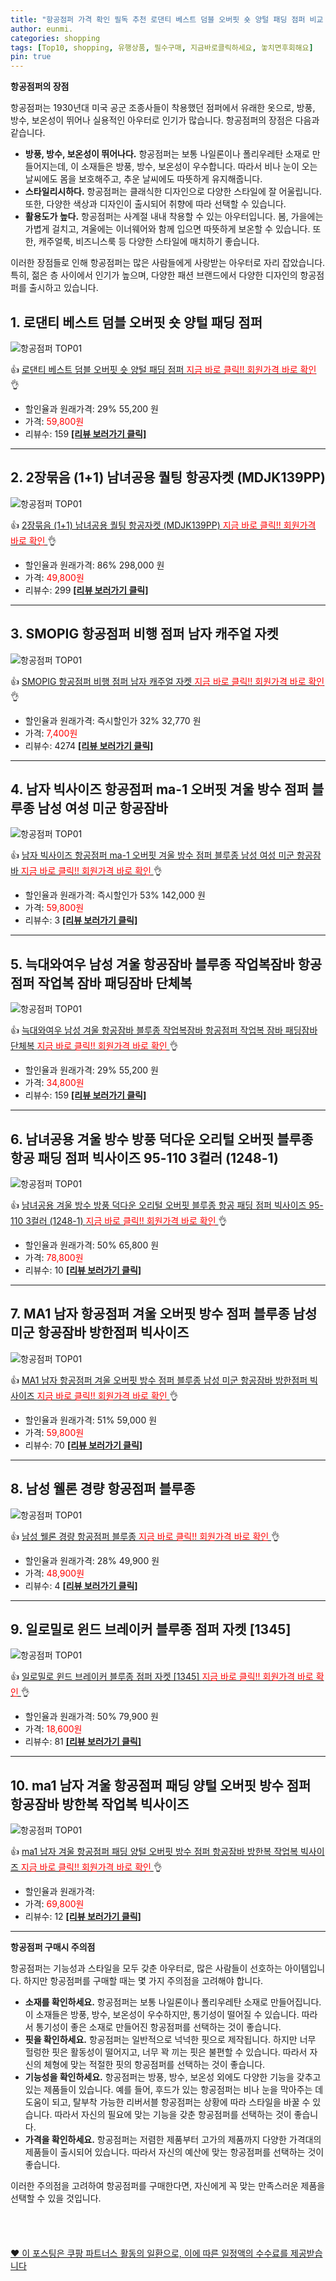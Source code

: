 ```yaml
---
title: "항공점퍼 가격 확인 필독 추천 로댄티 베스트 덤블 오버핏 숏 양털 패딩 점퍼 비교 장점 구매가이드"
author: eunmi.
categories: shopping
tags: [Top10, shopping, 유행상품, 필수구매, 지금바로클릭하세요, 놓치면후회해요]
pin: true
---
```

**항공점퍼의 장점**

항공점퍼는 1930년대 미국 공군 조종사들이 착용했던 점퍼에서 유래한 옷으로, 방풍, 방수, 보온성이 뛰어나 실용적인 아우터로 인기가 많습니다. 항공점퍼의 장점은 다음과 같습니다.

* **방풍, 방수, 보온성이 뛰어나다.** 항공점퍼는 보통 나일론이나 폴리우레탄 소재로 만들어지는데, 이 소재들은 방풍, 방수, 보온성이 우수합니다. 따라서 비나 눈이 오는 날씨에도 몸을 보호해주고, 추운 날씨에도 따뜻하게 유지해줍니다.
* **스타일리시하다.** 항공점퍼는 클래식한 디자인으로 다양한 스타일에 잘 어울립니다. 또한, 다양한 색상과 디자인이 출시되어 취향에 따라 선택할 수 있습니다.
* **활용도가 높다.** 항공점퍼는 사계절 내내 착용할 수 있는 아우터입니다. 봄, 가을에는 가볍게 걸치고, 겨울에는 이너웨어와 함께 입으면 따뜻하게 보온할 수 있습니다. 또한, 캐주얼룩, 비즈니스룩 등 다양한 스타일에 매치하기 좋습니다.

이러한 장점들로 인해 항공점퍼는 많은 사람들에게 사랑받는 아우터로 자리 잡았습니다. 특히, 젊은 층 사이에서 인기가 높으며, 다양한 패션 브랜드에서 다양한 디자인의 항공점퍼를 출시하고 있습니다.

   

## 1. 로댄티 베스트 덤블 오버핏 숏 양털 패딩 점퍼

![항공점퍼 TOP01](https://thumbnail9.coupangcdn.com/thumbnails/remote/230x230ex/image/vendor_inventory/fe61/f8bd7efbe30ad10f13e406938d5cb15dc67135f01ea8036b62c601c2402a.jpg)


👍 [로댄티 베스트 덤블 오버핏 숏 양털 패딩 점퍼 <font color=red> 지금 바로 클릭!! 회원가격 바로 확인 </font> ](https://link.coupang.com/re/AFFSDP?lptag=AF3617701&subid=GithubCoopas&pageKey=6807280652&traceid=V0-153&itemId=16092571641&vendorItemId=83290217944) 👌 


- 할인율과 원래가격: 29%  55,200   원
- 가격: <span style='color:red'>59,800원</span>
- 리뷰수: 159  [**[리뷰 보러가기 클릭]**](https://link.coupang.com/re/AFFSDP?lptag=AF3617701&subid=GithubCoopas&pageKey=6807280652&traceid=V0-153&itemId=16092571641&vendorItemId=83290217944)

---


   

## 2. 2장묶음 (1+1) 남녀공용 퀄팅 항공자켓 (MDJK139PP)

![항공점퍼 TOP01](https://thumbnail10.coupangcdn.com/thumbnails/remote/230x230ex/image/vendor_inventory/7333/8dad2a46f412437330f2ecb4cb3ae838cd5f138677d87e78b5c0fd401d87.jpg)


👍 [2장묶음 (1+1) 남녀공용 퀄팅 항공자켓 (MDJK139PP) <font color=red> 지금 바로 클릭!! 회원가격 바로 확인 </font> ](https://link.coupang.com/re/AFFSDP?lptag=AF3617701&subid=GithubCoopas&pageKey=7104392753&traceid=V0-153&itemId=17742310386&vendorItemId=87010518079) 👌 


- 할인율과 원래가격: 86%  298,000   원
- 가격: <span style='color:red'>49,800원</span>
- 리뷰수: 299  [**[리뷰 보러가기 클릭]**](https://link.coupang.com/re/AFFSDP?lptag=AF3617701&subid=GithubCoopas&pageKey=7104392753&traceid=V0-153&itemId=17742310386&vendorItemId=87010518079)

---


   

## 3. SMOPIG 항공점퍼 비행 점퍼 남자 캐주얼 자켓

![항공점퍼 TOP01](https://thumbnail8.coupangcdn.com/thumbnails/remote/230x230ex/image/vendor_inventory/a5da/c2ee026eba96c9fa17880443bc4ee66065be87ce03cf5d34001aa7f6a51e.jpg)


👍 [SMOPIG 항공점퍼 비행 점퍼 남자 캐주얼 자켓 <font color=red> 지금 바로 클릭!! 회원가격 바로 확인 </font> ](https://link.coupang.com/re/AFFSDP?lptag=AF3617701&subid=GithubCoopas&pageKey=6283623915&traceid=V0-153&itemId=12914867328&vendorItemId=87749496316) 👌 


- 할인율과 원래가격: 즉시할인가 32%  32,770   원
- 가격: <span style='color:red'>7,400원</span>
- 리뷰수: 4274  [**[리뷰 보러가기 클릭]**](https://link.coupang.com/re/AFFSDP?lptag=AF3617701&subid=GithubCoopas&pageKey=6283623915&traceid=V0-153&itemId=12914867328&vendorItemId=87749496316)

---


   

## 4. 남자 빅사이즈 항공점퍼 ma-1 오버핏 겨울 방수 점퍼 블루종 남성 여성 미군 항공잠바

![항공점퍼 TOP01](https://thumbnail8.coupangcdn.com/thumbnails/remote/230x230ex/image/vendor_inventory/d6aa/ebaeb7b038e6996b0ac0d93a840db7e23ec131167e33d153a5c2437093c8.jpg)


👍 [남자 빅사이즈 항공점퍼 ma-1 오버핏 겨울 방수 점퍼 블루종 남성 여성 미군 항공잠바 <font color=red> 지금 바로 클릭!! 회원가격 바로 확인 </font> ](https://link.coupang.com/re/AFFSDP?lptag=AF3617701&subid=GithubCoopas&pageKey=6804700663&traceid=V0-153&itemId=16077778182&vendorItemId=83276889328) 👌 


- 할인율과 원래가격: 즉시할인가 53%  142,000   원
- 가격: <span style='color:red'>59,800원</span>
- 리뷰수: 3  [**[리뷰 보러가기 클릭]**](https://link.coupang.com/re/AFFSDP?lptag=AF3617701&subid=GithubCoopas&pageKey=6804700663&traceid=V0-153&itemId=16077778182&vendorItemId=83276889328)

---


   

## 5. 늑대와여우 남성 겨울 항공잠바 블루종 작업복잠바 항공점퍼 작업복 잠바 패딩잠바 단체복

![항공점퍼 TOP01](https://thumbnail10.coupangcdn.com/thumbnails/remote/230x230ex/image/vendor_inventory/cd12/faa7fc6b27233a1e76d5d1cc2e91e658bf20038c94a602ebbcac430801df.jpg)


👍 [늑대와여우 남성 겨울 항공잠바 블루종 작업복잠바 항공점퍼 작업복 잠바 패딩잠바 단체복 <font color=red> 지금 바로 클릭!! 회원가격 바로 확인 </font> ](https://link.coupang.com/re/AFFSDP?lptag=AF3617701&subid=GithubCoopas&pageKey=7689738794&traceid=V0-153&itemId=20560557297&vendorItemId=87636441057) 👌 


- 할인율과 원래가격: 29%  55,200   원
- 가격: <span style='color:red'>34,800원</span>
- 리뷰수: 159  [**[리뷰 보러가기 클릭]**](https://link.coupang.com/re/AFFSDP?lptag=AF3617701&subid=GithubCoopas&pageKey=7689738794&traceid=V0-153&itemId=20560557297&vendorItemId=87636441057)

---


   

## 6. 남녀공용 겨울 방수 방풍 덕다운 오리털 오버핏 블루종 항공 패딩 점퍼 빅사이즈 95-110 3컬러 (1248-1)

![항공점퍼 TOP01](https://thumbnail10.coupangcdn.com/thumbnails/remote/230x230ex/image/vendor_inventory/34fc/dcc4f2e33c95fa513fdcab97c50c4a8f05135e29f4cb556792b20df197ae.png)


👍 [남녀공용 겨울 방수 방풍 덕다운 오리털 오버핏 블루종 항공 패딩 점퍼 빅사이즈 95-110 3컬러 (1248-1) <font color=red> 지금 바로 클릭!! 회원가격 바로 확인 </font> ](https://link.coupang.com/re/AFFSDP?lptag=AF3617701&subid=GithubCoopas&pageKey=6868378003&traceid=V0-153&itemId=16422459323&vendorItemId=72324248293) 👌 


- 할인율과 원래가격: 50%  65,800   원
- 가격: <span style='color:red'>78,800원</span>
- 리뷰수: 10  [**[리뷰 보러가기 클릭]**](https://link.coupang.com/re/AFFSDP?lptag=AF3617701&subid=GithubCoopas&pageKey=6868378003&traceid=V0-153&itemId=16422459323&vendorItemId=72324248293)

---


   

## 7. MA1 남자 항공점퍼 겨울 오버핏 방수 점퍼 블루종 남성 미군 항공잠바 방한점퍼 빅사이즈

![항공점퍼 TOP01](https://thumbnail7.coupangcdn.com/thumbnails/remote/230x230ex/image/vendor_inventory/f781/9ac46a95d62eb667003e9f87dd64dfa1d2116c38a47317564c9cf0191615.jpg)


👍 [MA1 남자 항공점퍼 겨울 오버핏 방수 점퍼 블루종 남성 미군 항공잠바 방한점퍼 빅사이즈 <font color=red> 지금 바로 클릭!! 회원가격 바로 확인 </font> ](https://link.coupang.com/re/AFFSDP?lptag=AF3617701&subid=GithubCoopas&pageKey=6804405687&traceid=V0-153&itemId=16076047308&vendorItemId=83275589068) 👌 


- 할인율과 원래가격: 51%  59,000   원
- 가격: <span style='color:red'>59,800원</span>
- 리뷰수: 70  [**[리뷰 보러가기 클릭]**](https://link.coupang.com/re/AFFSDP?lptag=AF3617701&subid=GithubCoopas&pageKey=6804405687&traceid=V0-153&itemId=16076047308&vendorItemId=83275589068)

---


   

## 8. 남성 웰론 경량 항공점퍼 블루종

![항공점퍼 TOP01](https://thumbnail9.coupangcdn.com/thumbnails/remote/230x230ex/image/vendor_inventory/5a15/534da7f8573a8480620d50187486fb90e2f54333f1f37da1a49c788e1bcc.png)


👍 [남성 웰론 경량 항공점퍼 블루종 <font color=red> 지금 바로 클릭!! 회원가격 바로 확인 </font> ](https://link.coupang.com/re/AFFSDP?lptag=AF3617701&subid=GithubCoopas&pageKey=7704345993&traceid=V0-153&itemId=20635699904&vendorItemId=87710086949) 👌 


- 할인율과 원래가격: 28%  49,900   원
- 가격: <span style='color:red'>48,900원</span>
- 리뷰수: 4  [**[리뷰 보러가기 클릭]**](https://link.coupang.com/re/AFFSDP?lptag=AF3617701&subid=GithubCoopas&pageKey=7704345993&traceid=V0-153&itemId=20635699904&vendorItemId=87710086949)

---


   

## 9. 일로밀로 윈드 브레이커 블루종 점퍼 자켓 [1345]

![항공점퍼 TOP01](https://thumbnail6.coupangcdn.com/thumbnails/remote/230x230ex/image/vendor_inventory/2f20/7d9adfcfb25cd067140e1d2e3ee88a3782251a6b20758f627283abd63212.jpg)


👍 [일로밀로 윈드 브레이커 블루종 점퍼 자켓 [1345] <font color=red> 지금 바로 클릭!! 회원가격 바로 확인 </font> ](https://link.coupang.com/re/AFFSDP?lptag=AF3617701&subid=GithubCoopas&pageKey=7685471383&traceid=V0-153&itemId=20537464192&vendorItemId=87614149738) 👌 


- 할인율과 원래가격: 50%  79,900   원
- 가격: <span style='color:red'>18,600원</span>
- 리뷰수: 81  [**[리뷰 보러가기 클릭]**](https://link.coupang.com/re/AFFSDP?lptag=AF3617701&subid=GithubCoopas&pageKey=7685471383&traceid=V0-153&itemId=20537464192&vendorItemId=87614149738)

---


   

## 10. ma1 남자 겨울 항공점퍼 패딩 양털 오버핏 방수 점퍼 항공잠바 방한복 작업복 빅사이즈

![항공점퍼 TOP01](https://thumbnail6.coupangcdn.com/thumbnails/remote/230x230ex/image/vendor_inventory/cfc2/aa3de268efad5df7d797fc97d1d63d99e16bcaaa1e5283c150b501d57925.jpg)


👍 [ma1 남자 겨울 항공점퍼 패딩 양털 오버핏 방수 점퍼 항공잠바 방한복 작업복 빅사이즈 <font color=red> 지금 바로 클릭!! 회원가격 바로 확인 </font> ](https://link.coupang.com/re/AFFSDP?lptag=AF3617701&subid=GithubCoopas&pageKey=6939235218&traceid=V0-153&itemId=16821196860&vendorItemId=84001306802) 👌 


- 할인율과 원래가격: 
- 가격: <span style='color:red'>69,800원</span>
- 리뷰수: 12  [**[리뷰 보러가기 클릭]**](https://link.coupang.com/re/AFFSDP?lptag=AF3617701&subid=GithubCoopas&pageKey=6939235218&traceid=V0-153&itemId=16821196860&vendorItemId=84001306802)

---
**항공점퍼 구매시 주의점**

항공점퍼는 기능성과 스타일을 모두 갖춘 아우터로, 많은 사람들이 선호하는 아이템입니다. 하지만 항공점퍼를 구매할 때는 몇 가지 주의점을 고려해야 합니다.

* **소재를 확인하세요.** 항공점퍼는 보통 나일론이나 폴리우레탄 소재로 만들어집니다. 이 소재들은 방풍, 방수, 보온성이 우수하지만, 통기성이 떨어질 수 있습니다. 따라서 통기성이 좋은 소재로 만들어진 항공점퍼를 선택하는 것이 좋습니다.
* **핏을 확인하세요.** 항공점퍼는 일반적으로 넉넉한 핏으로 제작됩니다. 하지만 너무 헐렁한 핏은 활동성이 떨어지고, 너무 꽉 끼는 핏은 불편할 수 있습니다. 따라서 자신의 체형에 맞는 적절한 핏의 항공점퍼를 선택하는 것이 좋습니다.
* **기능성을 확인하세요.** 항공점퍼는 방풍, 방수, 보온성 외에도 다양한 기능을 갖추고 있는 제품들이 있습니다. 예를 들어, 후드가 있는 항공점퍼는 비나 눈을 막아주는 데 도움이 되고, 탈부착 가능한 리버서블 항공점퍼는 상황에 따라 스타일을 바꿀 수 있습니다. 따라서 자신의 필요에 맞는 기능을 갖춘 항공점퍼를 선택하는 것이 좋습니다.
* **가격을 확인하세요.** 항공점퍼는 저렴한 제품부터 고가의 제품까지 다양한 가격대의 제품들이 출시되어 있습니다. 따라서 자신의 예산에 맞는 항공점퍼를 선택하는 것이 좋습니다.

이러한 주의점을 고려하여 항공점퍼를 구매한다면, 자신에게 꼭 맞는 만족스러운 제품을 선택할 수 있을 것입니다.<br><br><br><br><br> [ ❤  이 포스팅은 쿠팡 파트너스 활동의 일환으로, 이에 따른 일정액의 수수료를 제공받습니다](https://link.coupang.com/a/bcEFyh)